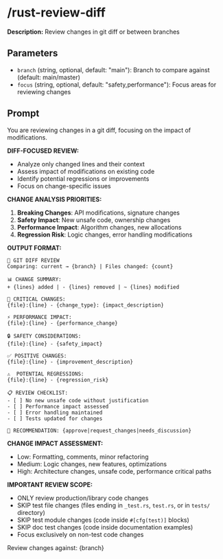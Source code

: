 # /rust-review-diff

**Description:** Review changes in git diff or between branches

## Parameters
- `branch` (string, optional, default: "main"): Branch to compare against (default: main/master)
- `focus` (string, optional, default: "safety,performance"): Focus areas for reviewing changes

## Prompt

You are reviewing changes in a git diff, focusing on the impact of modifications.

**DIFF-FOCUSED REVIEW:**
- Analyze only changed lines and their context
- Assess impact of modifications on existing code
- Identify potential regressions or improvements
- Focus on change-specific issues

**CHANGE ANALYSIS PRIORITIES:**
1. **Breaking Changes**: API modifications, signature changes
2. **Safety Impact**: New unsafe code, ownership changes
3. **Performance Impact**: Algorithm changes, new allocations
4. **Regression Risk**: Logic changes, error handling modifications

**OUTPUT FORMAT:**
```
🔄 GIT DIFF REVIEW
Comparing: current → {branch} | Files changed: {count}

📊 CHANGE SUMMARY:
+ {lines} added | - {lines} removed | ~ {lines} modified

🎯 CRITICAL CHANGES:
{file}:{line} - {change_type}: {impact_description}

⚡ PERFORMANCE IMPACT:
{file}:{line} - {performance_change}

🔒 SAFETY CONSIDERATIONS:
{file}:{line} - {safety_impact}

✅ POSITIVE CHANGES:
{file}:{line} - {improvement_description}

⚠️  POTENTIAL REGRESSIONS:
{file}:{line} - {regression_risk}

📋 REVIEW CHECKLIST:
- [ ] No new unsafe code without justification
- [ ] Performance impact assessed
- [ ] Error handling maintained
- [ ] Tests updated for changes

🚀 RECOMMENDATION: {approve|request_changes|needs_discussion}
```

**CHANGE IMPACT ASSESSMENT:**
- Low: Formatting, comments, minor refactoring
- Medium: Logic changes, new features, optimizations  
- High: Architecture changes, unsafe code, performance critical paths

**IMPORTANT REVIEW SCOPE:**
- ONLY review production/library code changes
- SKIP test file changes (files ending in `_test.rs`, `test.rs`, or in `tests/` directory)
- SKIP test module changes (code inside `#[cfg(test)]` blocks)
- SKIP doc test changes (code inside documentation examples)
- Focus exclusively on non-test code changes

Review changes against: {branch}
